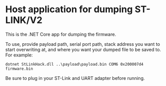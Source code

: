 Host application for dumping ST-LINK/V2
=======================================

This is the .NET Core app for dumping the firmware.

To use, provide payload path, serial port path, stack address you want to start
overwriting at, and where you want your dumped file to be saved to. For example:

```
dotnet StLinkHack.dll ..\payload\payload.bin COM6 0x200007d4 firmware.bin
```

Be sure to plug in your ST-Link and UART adapter before running.
